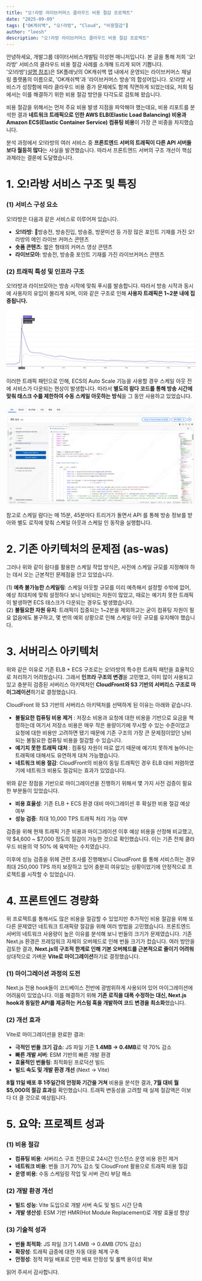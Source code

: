 ```yaml
---
title: "오!라방 라이브커머스 클라우드 비용 절감 프로젝트"
date: "2025-09-09"
tags: ["OK캐쉬백", "오!라방", "Cloud", "비용절감"]
author: "leesh"
description: "오!라방 라이브커머스 클라우드 비용 절감 프로젝트"
---
```


안녕하세요, 개발그룹 데이터서비스개발팀 이성현 매니저입니다. 
본 글을 통해 저희 '오!라방' 서비스의 클라우드 비용 절감 사례를 소개해 드리게 되어 기쁩니다. <br/>
'오!라방'[(설명 참조)](https://openapi.sk.com/products/detail?svcSeq=53&menuSeq=284)은 SK플래닛의 OK캐쉬백 앱 내에서 운영되는 라이브커머스 채널링 플랫폼의 이름으로, 'OK캐쉬백'과 '라이브커머스 방송'의 합성어입니다. 오!라방 서비스가 성장함에 따라 클라우드 비용 증가 문제에도 함께 직면하게 되었는데요, 저희 팀에서는 이를 해결하기 위한 비용 절감 방안을 다각도로 검토해 왔습니다. <br/>

비용 절감을 위해서는 먼저 주요 비용 발생 지점을 파악해야 했는데요, 
비용 리포트를 분석한 결과 **네트워크 트래픽으로 인한 AWS ELB(Elastic Load Balancing) 비용과 Amazon ECS(Elastic Container Service) 컴퓨팅 비용**이 가장 큰 비중을 차지했습니다.

분석 과정에서 오!라방의 여러 서비스 중 **프론트엔드 서버의 트래픽이 다른 API 서버들보다 월등히 많다**는 사실을 발견했습니다. 따라서 프론트엔드 서버의 구조 개선이 핵심 과제라는 결론에 도달했습니다.

# 1. 오!라방 서비스 구조 및 특징

### (1) 서비스 구성 요소

오!라방은 다음과 같은 서비스로 이루어져 있습니다. 

- **오!라방**: 방송전, 방송진입, 방송중, 방문미션 등 가장 많은 포인트 기재를 가진 오!라방의 메인 라이브 커머스 콘텐츠
- **숏폼 콘텐츠**: 짧은 형태의 커머스 영상 콘텐츠
- **라이브모아**: 방송전, 방송중 포인트 기재를 가진 라이브커머스 콘텐츠

### (2) 트래픽 특성 및 인프라 구조

오!라방과 라이브모아는 방송 시작에 맞춰 푸시를 발송합니다. 따라서 방송 시작과 동시에 사용자의 유입이 몰리게 되며, 이와 같은 구조로 인해 **사용자 트래픽은 1~2분 내에 집중됩니다.**

![image01](./image01.png)

이러한 트래픽 패턴으로 인해, ECS의 Auto Scale 기능을 사용할 경우 스케일 아웃 전에 서비스가 다운되는 현상이 발생합니다. 따라서 **별도의 람다 코드를 통해 방송 시간에 맞춰 태스크 수를 제한하여 수동 스케일 아웃하는 방식**을 그 동안 사용하고 있었습니다.

![image02](./image02.png)

참고로 스케일 람다는 매 15분, 45분마다 트리거가 돌면서 API 를 통해 방송 정보를 받아와 별도 로직에 맞춰 스케일 아웃과 스케일 인 동작을 실행합니다.

# 2. 기존 아키텍처의 문제점 (as-was) 

그러나 위와 같이 람다를 활용한 스케일 작업 방식은, 사전에 스케일 규모를 지정해야 하는 데서 오는 근본적인 문제점을 안고 있었습니다.

(1) **예측 불가능한 스케일링**: 스케일 아웃할 규모를 미리 예측해서 설정할 수밖에 없어, 예상 최대치에 맞춰 설정하다 보니 낭비되는 자원이 많았고, 때로는 예기치 못한 트래픽이 발생하면 ECS 태스크가 다운되는 경우도 발생했습니다.
<br/>
(2) **불필요한 자원 유지**: 트래픽이 집중되는 1~2분을 제외하고는 굳이 컴퓨팅 자원이 필요 없음에도 불구하고, 몇 번의 예외 상황으로 인해 스케일 아웃 규모를 유지해야 했습니다.

# 3. 서버리스 아키텍처

위와 같은 이유로 기존 ELB + ECS 구조로는 오!라방의 특수한 트래픽 패턴을 효율적으로 처리하기 어려웠습니다. 그래서 **인프라 구조의 변경**을 고민했고, 이미 많이 사용되고 있고 충분히 검증된 서버리스 아키텍처인 **CloudFront와 S3 기반의 서버리스 구조로 마이그레이션**하기로 결정했습니다. 

CloudFront 와 S3 기반의 서버리스 아키텍처를 선택하게 된 이유는 아래와 같습니다.

- **불필요한 컴퓨팅 비용 제거** : 저장소 비용과 요청에 대한 비용을 기반으로 요금을 책정하는데 여기서 저장소 비용은 매우 작은 용량이기에 무시할 수 있는 수준이었고 요청에 대한 비용만 고려하면 됐기 때문에 기존 구조의 가장 큰 문제점이었던 낭비되는 불필요한 컴퓨팅 비용을 절감할 수 있습니다.
- **예기치 못한 트래픽 대처** : 컴퓨팅 자원이 따로 없기 때문에 예기치 못하게 늘어나는 트래픽에 대해서도 유연하게 대처 가능했습니다.
- **네트워크 비용 절감**: CloudFront의 비용이 동일 트래픽인 경우 ELB 대비 저렴하였기에 네트워크 비용도 절감되는 효과가 있었습니다.

위와 같은 장점을 기반으로 마이그레이션을 진행하기 위해서 몇 가지 사전 검증이 필요한 부분들이 있었습니다.

- **비용 효율성**: 기존 ELB + ECS 환경 대비 마이그레이션 후 확실한 비용 절감 예상 여부
- **성능 검증**: 최대 10,000 TPS 트래픽 처리 가능 여부

검증을 위해 현재 트래픽 기준 비용과 마이그레이션 이후 예상 비용을 산정해 비교했고, 약 $4,600 ~ $7,000 정도의 절감이 가능한 것으로 확인했습니다. 이는 기존 전체 클라우드 비용의 약 50% 에 육박하는 수치였습니다. 

이후에 성능 검증을 위헤 관련 조사를 진행해보니 CloudFront 를 통해 서비스하는 경우 최대 250,000 TPS 까지 보장하고 있어 충분히 여유있는 상황이었기에 안정적으로 프로젝트를 시작할 수 있었습니다.

# 4. 프론트엔드 경량화

위 프로젝트를 통해서도 많은 비용을 절감할 수 있었지만 추가적인 비용 절감을 위해 또 다른 문제였던 네트워크 트래픽량 절감을 위해 여러 방법을 고민했습니다. 프론트엔드 서버의 네트워크 사용량이 높은 이유를 분석해 보니 번들의 크기가 문제였습니다. 기존 Next.js 환경은 프레임워크 자체의 오버헤드로 인해 번들 크기가 컸습니다. 여러 방안을 검토한 결과, **Next.js의 구조적 한계로 인해 기본 오버헤드를 근본적으로 줄이기 어려워** 상대적으로 가벼운 **Vite로 마이그레이션**하기로 결정했습니다.

### (1) 마이그레이션 과정의 도전

Next.js 전용 hook들이 코드베이스 전반에 광범위하게 사용되어 있어 마이그레이션에 어려움이 있었습니다. 이를 해결하기 위해 **기존 로직을 대폭 수정하는 대신, Next.js hook과 동일한 API를 제공하는 커스텀 훅을 개발하여 코드 변경을 최소화**했습니다.

### (2) 개선 효과 

Vite로 마이그레이션을 완료한 결과:
- **극적인 번들 크기 감소**: JS 파일 기준 **1.4MB → 0.4MB**로 약 70% 감소
- **빠른 개발 서버**: ESM 기반의 빠른 개발 환경
- **효율적인 번들링**: 최적화된 프로덕션 빌드
- **빌드 속도 및 개발 환경 개선** (Next → Vite)

**8월 11일 배포 후 1주일간의 안정화 기간을 거쳐** 비용을 분석한 결과, **7월 대비 월 $5,000의 절감 효과**를 확인했습니다. 트래픽 변동성을 고려할 때 실제 절감액은 이보다 더 클 것으로 예상됩니다.


# 5. 요약: 프로젝트 성과

### (1) 비용 절감

- **컴퓨팅 비용**: 서버리스 구조 전환으로 24시간 인스턴스 운영 비용 완전 제거
- **네트워크 비용**: 번들 크기 70% 감소 및 CloudFront 활용으로 트래픽 비용 절감
- **운영 비용**: 수동 스케일링 작업 및 서버 관리 부담 해소 

### (2) 개발 환경 개선
- **빌드 성능**: Vite 도입으로 개발 서버 속도 및 빌드 시간 단축
- **개발 생산성**: ESM 기반 HMR(Hot Module Replacement)로 개발 효율성 향상

### (3) 기술적 성과
- **번들 최적화**: JS 파일 크기 1.4MB → 0.4MB (70% 감소)
- **확장성**: 트래픽 급증에 대한 자동 대응 체계 구축
- **안정성**: 정적 파일 배포로 인한 배포 안정성 및 롤백 용이성 확보

읽어 주셔서 감사합니다. 

